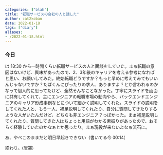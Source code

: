 ```yaml
---
categories: ["blah"]
title: "転職サービスの会社の人と話した"
author: cat2koban
date: 2022-01-18
tags: ["diary"]
aliases:
- /2022-01-18.html
---
```


### 今日

は 18:30 から一時間くらい転職サービスの人と面談をしていた。まぁ転職の意図はないけど、興味があったので、2、3年後のキャリアを考える参考になればと思い、お願いしてみた。終始転職どうですか？もっと早めに考えてみてもいいんじゃないですか？たばくんにぴったりの求人、ありますよ？とか言われるのかなって個人的に思ってたけど、全然そんなことなかった。丁寧にスライドを画面に共有してくれて、主にエンジニアの転職市場の動向やら、バックエンドエンジニアのキャリア形成事例などについて細かく説明してくれた。スライドの説明をしてくれた人と、もう一人、補足説明してくれたり、自分に質問してきたりするような人がいたんだけど、どちらも非エンジニア？っぽかった。まぁ補足説明してくれたり、質問してきた人はちょっと用語がわかる素振りがあったので、おそらく経験していたのかなぁとか思ったり。まぁ現役が来ないよなぁ流石に。

あ、やべこのままだと明日早起きできない（書いてる今 00:14）

終わり。(唐突)
